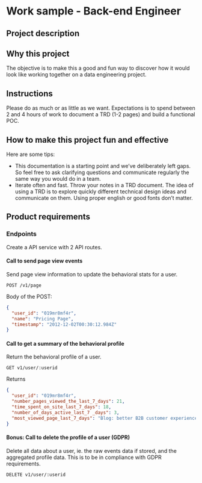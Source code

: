 # Work sample - Back-end Engineer

## Project description

## Why this project

The objective is to make this a good and fun way to discover how it would look like working together on a data engineering project.

## Instructions

Please do as much or as little as we want. Expectations is to spend between 2 and 4 hours of work to document a TRD (1-2 pages) and build a functional POC.

## How to make this project fun and effective

Here are some tips:

- This documentation is a starting point and we’ve deliberately left gaps. So feel free to ask clarifying questions and communicate regularly the same way you would do in a team.
- Iterate often and fast. Throw your notes in a TRD document. The idea of using a TRD is to explore quickly different technical design ideas and communicate on them. Using proper english or good fonts don’t matter.

## Product requirements

### Endpoints

Create a API service with 2 API routes.

#### Call to send page view events

Send page view information to update the behavioral stats for a user.

`POST /v1/page`

Body of the POST:

```json
{
  "user_id": "019mr8mf4r",
  "name": "Pricing Page",
  "timestamp": "2012-12-02T00:30:12.984Z"
}
```

#### Call to get a summary of the behavioral profile
Return the behavioral profile of a user.

`GET v1/user/:userid`

Returns

```json
{
  "user_id": "019mr8mf4r",
  "number_pages_viewed_the_last_7_days": 21,
  "time_spent_on_site_last_7_days": 18,
  "number_of_days_active_last_7 _days": 3,
  "most_viewed_page_last_7_days": "Blog: better B2B customer experience"
}
```

#### Bonus: Call to delete the profile of a user (GDPR)

Delete all data about a user, ie. the raw events data if stored, and the aggregated profile data. This is to be in compliance with GDPR requirements.

`DELETE v1/user/:userid`
